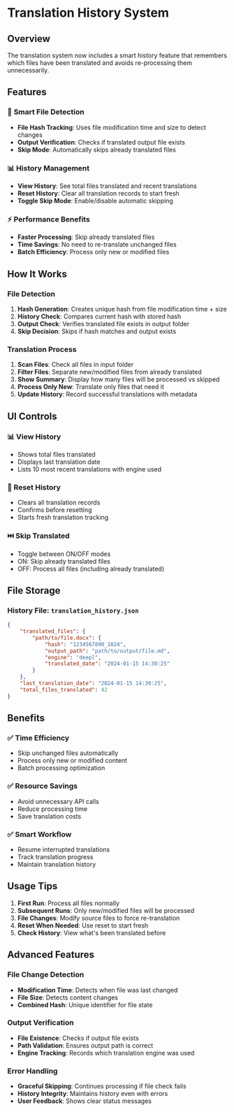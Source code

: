 # Translation History System

## Overview
The translation system now includes a smart history feature that remembers which files have been translated and avoids re-processing them unnecessarily.

## Features

### 🔄 **Smart File Detection**
- **File Hash Tracking**: Uses file modification time and size to detect changes
- **Output Verification**: Checks if translated output file exists
- **Skip Mode**: Automatically skips already translated files

### 📊 **History Management**
- **View History**: See total files translated and recent translations
- **Reset History**: Clear all translation records to start fresh
- **Toggle Skip Mode**: Enable/disable automatic skipping

### ⚡ **Performance Benefits**
- **Faster Processing**: Skip already translated files
- **Time Savings**: No need to re-translate unchanged files
- **Batch Efficiency**: Process only new or modified files

## How It Works

### File Detection
1. **Hash Generation**: Creates unique hash from file modification time + size
2. **History Check**: Compares current hash with stored hash
3. **Output Check**: Verifies translated file exists in output folder
4. **Skip Decision**: Skips if hash matches and output exists

### Translation Process
1. **Scan Files**: Check all files in input folder
2. **Filter Files**: Separate new/modified files from already translated
3. **Show Summary**: Display how many files will be processed vs skipped
4. **Process Only New**: Translate only files that need it
5. **Update History**: Record successful translations with metadata

## UI Controls

### 📊 View History
- Shows total files translated
- Displays last translation date
- Lists 10 most recent translations with engine used

### 🔄 Reset History
- Clears all translation records
- Confirms before resetting
- Starts fresh translation tracking

### ⏭️ Skip Translated
- Toggle between ON/OFF modes
- ON: Skip already translated files
- OFF: Process all files (including already translated)

## File Storage

### History File: `translation_history.json`
```json
{
    "translated_files": {
        "path/to/file.docx": {
            "hash": "1234567890_1024",
            "output_path": "path/to/output/file.md",
            "engine": "deepl",
            "translated_date": "2024-01-15 14:30:25"
        }
    },
    "last_translation_date": "2024-01-15 14:30:25",
    "total_files_translated": 42
}
```

## Benefits

### ✅ **Time Efficiency**
- Skip unchanged files automatically
- Process only new or modified content
- Batch processing optimization

### ✅ **Resource Savings**
- Avoid unnecessary API calls
- Reduce processing time
- Save translation costs

### ✅ **Smart Workflow**
- Resume interrupted translations
- Track translation progress
- Maintain translation history

## Usage Tips

1. **First Run**: Process all files normally
2. **Subsequent Runs**: Only new/modified files will be processed
3. **File Changes**: Modify source files to force re-translation
4. **Reset When Needed**: Use reset to start fresh
5. **Check History**: View what's been translated before

## Advanced Features

### File Change Detection
- **Modification Time**: Detects when file was last changed
- **File Size**: Detects content changes
- **Combined Hash**: Unique identifier for file state

### Output Verification
- **File Existence**: Checks if output file exists
- **Path Validation**: Ensures output path is correct
- **Engine Tracking**: Records which translation engine was used

### Error Handling
- **Graceful Skipping**: Continues processing if file check fails
- **History Integrity**: Maintains history even with errors
- **User Feedback**: Shows clear status messages 